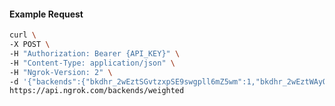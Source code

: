 <!-- Code generated for API Clients. DO NOT EDIT. -->

#### Example Request

```bash
curl \
-X POST \
-H "Authorization: Bearer {API_KEY}" \
-H "Content-Type: application/json" \
-H "Ngrok-Version: 2" \
-d '{"backends":{"bkdhr_2wEztSGvtzxpSE9swgpll6mZ5wm":1,"bkdhr_2wEztWAyO1iIOjIIBES6j8zqeOk":0},"description":"acme weighted","metadata":"{\"environment\": \"staging\"}"}' \
https://api.ngrok.com/backends/weighted
```
